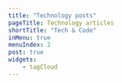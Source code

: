 ```yaml
---
title: "Technology posts"
pageTitle: Technology articles
shortTitle: "Tech & Code"
inMenu: true
menuIndex: 2
post: true
widgets:
    - tagCloud
---
```


